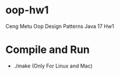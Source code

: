 # oop-hw1
Ceng Metu Oop Design Patterns Java 17 Hw1


# Compile and Run
- ./make (Only For Linux and Mac)
